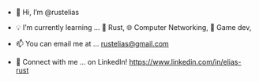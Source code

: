 - 👋 Hi, I’m @rustelias

- 💡 I’m currently learning ...
        🦀  Rust,
        🌐  Computer Networking,
        🎲  Game dev,
        
- 📫 You can email me at ...
        rustelias@gmail.com

- 🤝 Connect with me ...
        on LinkedIn! https://www.linkedin.com/in/elias-rust

